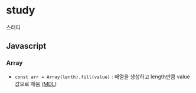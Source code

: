 # study
스터디

## Javascript

### Array
- `const arr = Array(lenth).fill(value)` : 배열을 생성하고 length만큼 value값으로 채움 ([MDL](https://developer.mozilla.org/ko/docs/Web/JavaScript/Reference/Global_Objects/Array/fill))
